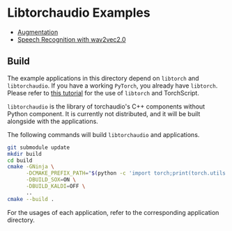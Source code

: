 # Libtorchaudio Examples

* [Augmentation](./augmentation)
* [Speech Recognition with wav2vec2.0](./speech_recognition)

## Build

The example applications in this directory depend on `libtorch` and `libtorchaudio`.
If you have a working `PyTorch`, you already have `libtorch`.
Please refer to [this tutorial](https://pytorch.org/tutorials/advanced/torch_script_custom_classes.html) for the use of `libtorch` and TorchScript.

`libtorchaudio` is the library of torchaudio's C++ components without Python component.
It is currently not distributed, and it will be built alongside with the applications.

The following commands will build `libtorchaudio` and applications.

```bash
git submodule update
mkdir build
cd build
cmake -GNinja \
      -DCMAKE_PREFIX_PATH="$(python -c 'import torch;print(torch.utils.cmake_prefix_path)')" \
      -DBUILD_SOX=ON \
      -DBUILD_KALDI=OFF \
      ..
cmake --build .
```

For the usages of each application, refer to the corresponding application directory.
